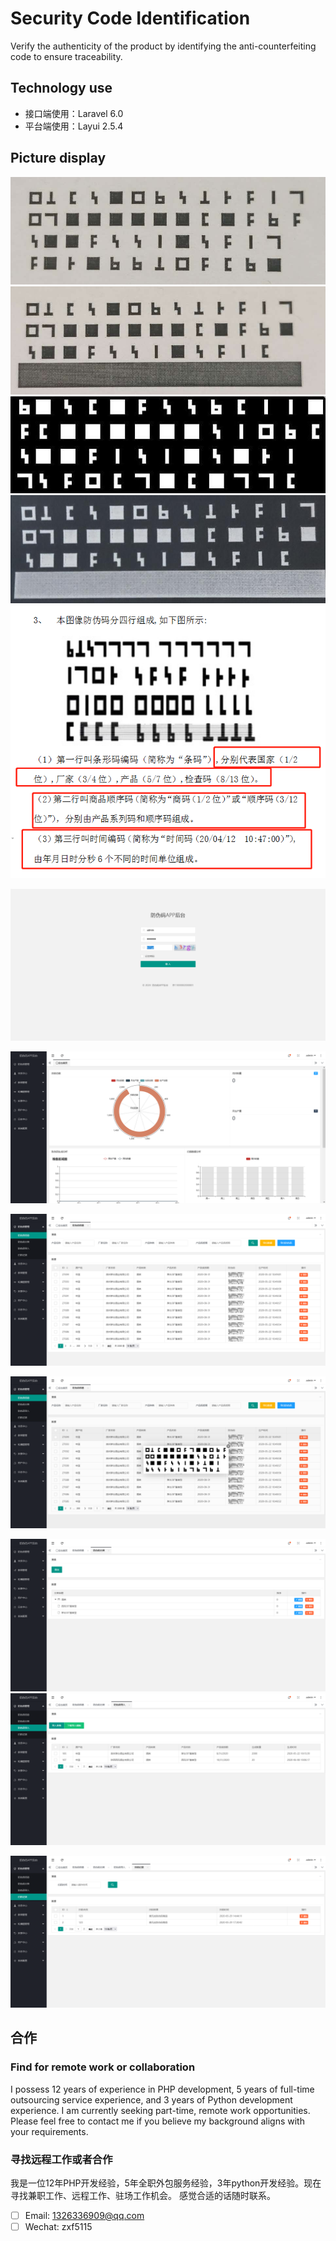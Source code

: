 # Security Code Identification
Verify the authenticity of the product by identifying the anti-counterfeiting code to ensure traceability.

## Technology use
- 接口端使用：Laravel 6.0
- 平台端使用：Layui 2.5.4


## Picture display
![原始图片](https://raw.githubusercontent.com/zxf5115/security-code-identification/main/public/preview/1.jpg)
![包含遮盖层原始图片](https://raw.githubusercontent.com/zxf5115/security-code-identification/main/public/preview/2.jpg)
![灰度化图片](https://raw.githubusercontent.com/zxf5115/security-code-identification/main/public/preview/3.jpg)
![包含遮盖层灰度化图片](https://raw.githubusercontent.com/zxf5115/security-code-identification/main/public/preview/4.jpg)
![防伪码图片计算规则](https://raw.githubusercontent.com/zxf5115/security-code-identification/main/public/preview/5.png)

![登录页](https://raw.githubusercontent.com/zxf5115/security-code-identification/main/public/preview/6.png)

![首页](https://raw.githubusercontent.com/zxf5115/security-code-identification/main/public/preview/7.png)

![防伪码列表页](https://raw.githubusercontent.com/zxf5115/security-code-identification/main/public/preview/8.png)

![防伪码信息页](https://raw.githubusercontent.com/zxf5115/security-code-identification/main/public/preview/9.png)

![防伪码分类页](https://raw.githubusercontent.com/zxf5115/security-code-identification/main/public/preview/10.png)
![防伪码导入页](https://raw.githubusercontent.com/zxf5115/security-code-identification/main/public/preview/11.png)

![扫码记录页](https://raw.githubusercontent.com/zxf5115/security-code-identification/main/public/preview/12.png)


## 合作
### Find for remote work or collaboration
I possess 12 years of experience in PHP development, 5 years of full-time outsourcing service experience, and 3 years of Python development experience.  I am currently seeking part-time, remote work opportunities.  Please feel free to contact me if you believe my background aligns with your requirements.


### 寻找远程工作或者合作
我是一位12年PHP开发经验，5年全职外包服务经验，3年python开发经验。现在寻找兼职工作、远程工作、驻场工作机会。 感觉合适的话随时联系。




- [ ] Email: 1326336909@qq.com
- [ ] Wechat: zxf5115
